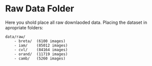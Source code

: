 # Raw Data Folder
Here you shold place all raw downlaoded data. Placing the dataset in apropriate folders:
```
data/raw/
    - breta/  (6100 images)
    - iam/    (85012 images)
    - cvl/    (84164 images)
    - orand/  (11719 images)
    - camb/   (5260 images)
```

